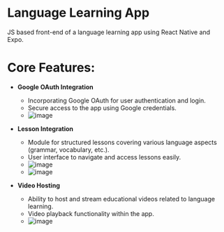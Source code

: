 # Language Learning App
JS based front-end of a language learning app using React Native and Expo.

# Core Features:
* **Google OAuth Integration**
  * Incorporating Google OAuth for user authentication and login.
  * Secure access to the app using Google credentials.
  * ![image](https://github.com/sheenayadav22/LanguageLearningApp/assets/65314062/37612b31-9a83-4435-bcdd-84543809e997)

* **Lesson Integration**
  * Module for structured lessons covering various language aspects (grammar, vocabulary, etc.).
  * User interface to navigate and access lessons easily.
  * ![image](https://github.com/sheenayadav22/LanguageLearningApp/assets/65314062/719e657c-e525-46fd-8285-1a40b62c0518)
  * ![image](https://github.com/sheenayadav22/LanguageLearningApp/assets/65314062/259f127f-7c30-4e8f-99cd-977641a33461)

* **Video Hosting**
  * Ability to host and stream educational videos related to language learning.
  * Video playback functionality within the app.
  * ![image](https://github.com/sheenayadav22/LanguageLearningApp/assets/65314062/8d949f00-38c5-49f6-9fbb-d9a68ae9db44)
